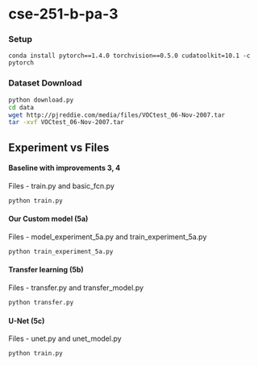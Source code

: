 # cse-251-b-pa-3

### Setup
```
conda install pytorch==1.4.0 torchvision==0.5.0 cudatoolkit=10.1 -c pytorch
```

### Dataset Download

```bash
python download.py
cd data
wget http://pjreddie.com/media/files/VOCtest_06-Nov-2007.tar
tar -xvf VOCtest_06-Nov-2007.tar
```


## Experiment vs Files

#### Baseline with improvements 3, 4

Files - train.py and basic_fcn.py

```bash
python train.py
```

#### Our Custom model (5a)

Files - model_experiment_5a.py and train_experiment_5a.py

```bash
python train_experiment_5a.py
```

#### Transfer learning (5b)

Files - transfer.py and transfer_model.py

```bash
python transfer.py
```

#### U-Net (5c)

Files - unet.py and unet_model.py

```bash
python train.py
```
